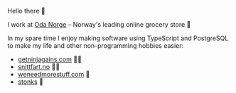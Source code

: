 Hello there 👋

I work at [Oda Norge](https://oda.com) – Norway's leading online grocery store 🚀

In my spare time I enjoy making software using TypeScript and PostgreSQL to make my life and other non-programming hobbies easier:
- [getninjagains.com](https://getninjagains.com) 🏋️‍♀️
- [snittfart.no](https://snittfart.no) 🏃‍♀️
- [weneedmorestuff.com](https://weneedmorestuff.com) 🍱
- [stonks](https://stonks.koren.im) 💸
